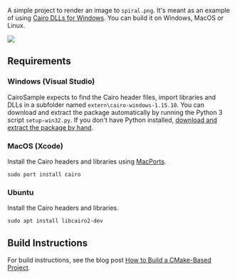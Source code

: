 A simple project to render an image to `spiral.png`. It's meant as an example of using [Cairo DLLs for Windows](https://github.com/preshing/cairo-windows). You can build it on Windows, MacOS or Linux.

![](http://preshing.com/images/cairo-spiral.png)

## Requirements

### Windows (Visual Studio)

CairoSample expects to find the Cairo header files, import libraries and DLLs in a subfolder named `extern\cairo-windows-1.15.10`. You can download and extract the package automatically by running the Python 3 script `setup-win32.py`. If you don't have Python installed, [download and extract the package by hand](https://github.com/preshing/cairo-windows/releases).

### MacOS (Xcode)

Install the Cairo headers and libraries using [MacPorts](https://www.macports.org/).

    sudo port install cairo
    
### Ubuntu

Install the Cairo headers and libraries.

    sudo apt install libcairo2-dev
    
## Build Instructions

For build instructions, see the blog post [How to Build a CMake-Based Project](http://preshing.com/20170511/how-to-build-a-cmake-based-project).
